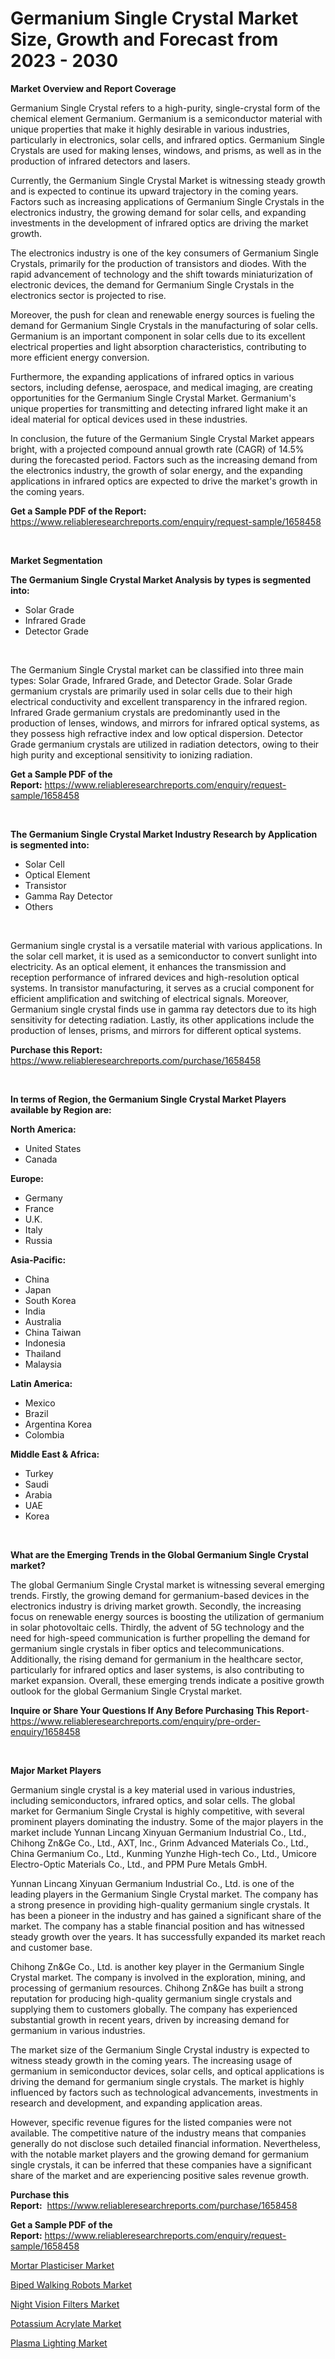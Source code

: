 <p><h1>Germanium Single Crystal Market Size, Growth and Forecast from 2023 - 2030</h1></p><p><strong>Market Overview and Report Coverage</strong></p>
<p><p>Germanium Single Crystal refers to a high-purity, single-crystal form of the chemical element Germanium. Germanium is a semiconductor material with unique properties that make it highly desirable in various industries, particularly in electronics, solar cells, and infrared optics. Germanium Single Crystals are used for making lenses, windows, and prisms, as well as in the production of infrared detectors and lasers.</p><p>Currently, the Germanium Single Crystal Market is witnessing steady growth and is expected to continue its upward trajectory in the coming years. Factors such as increasing applications of Germanium Single Crystals in the electronics industry, the growing demand for solar cells, and expanding investments in the development of infrared optics are driving the market growth.</p><p>The electronics industry is one of the key consumers of Germanium Single Crystals, primarily for the production of transistors and diodes. With the rapid advancement of technology and the shift towards miniaturization of electronic devices, the demand for Germanium Single Crystals in the electronics sector is projected to rise.</p><p>Moreover, the push for clean and renewable energy sources is fueling the demand for Germanium Single Crystals in the manufacturing of solar cells. Germanium is an important component in solar cells due to its excellent electrical properties and light absorption characteristics, contributing to more efficient energy conversion.</p><p>Furthermore, the expanding applications of infrared optics in various sectors, including defense, aerospace, and medical imaging, are creating opportunities for the Germanium Single Crystal Market. Germanium's unique properties for transmitting and detecting infrared light make it an ideal material for optical devices used in these industries.</p><p>In conclusion, the future of the Germanium Single Crystal Market appears bright, with a projected compound annual growth rate (CAGR) of 14.5% during the forecasted period. Factors such as the increasing demand from the electronics industry, the growth of solar energy, and the expanding applications in infrared optics are expected to drive the market's growth in the coming years.</p></p>
<p><strong>Get a Sample PDF of the Report:</strong> <a href="https://www.reliableresearchreports.com/enquiry/request-sample/1658458">https://www.reliableresearchreports.com/enquiry/request-sample/1658458</a></p>
<p>&nbsp;</p>
<p><strong>Market Segmentation</strong></p>
<p><strong>The Germanium Single Crystal Market Analysis by types is segmented into:</strong></p>
<p><ul><li>Solar Grade</li><li>Infrared Grade</li><li>Detector Grade</li></ul></p>
<p>&nbsp;</p>
<p><p>The Germanium Single Crystal market can be classified into three main types: Solar Grade, Infrared Grade, and Detector Grade. Solar Grade germanium crystals are primarily used in solar cells due to their high electrical conductivity and excellent transparency in the infrared region. Infrared Grade germanium crystals are predominantly used in the production of lenses, windows, and mirrors for infrared optical systems, as they possess high refractive index and low optical dispersion. Detector Grade germanium crystals are utilized in radiation detectors, owing to their high purity and exceptional sensitivity to ionizing radiation.</p></p>
<p><strong>Get a Sample PDF of the Report:</strong>&nbsp;<a href="https://www.reliableresearchreports.com/enquiry/request-sample/1658458">https://www.reliableresearchreports.com/enquiry/request-sample/1658458</a></p>
<p>&nbsp;</p>
<p><strong>The Germanium Single Crystal Market Industry Research by Application is segmented into:</strong></p>
<p><ul><li>Solar Cell</li><li>Optical Element</li><li>Transistor</li><li>Gamma Ray Detector</li><li>Others</li></ul></p>
<p>&nbsp;</p>
<p><p>Germanium single crystal is a versatile material with various applications. In the solar cell market, it is used as a semiconductor to convert sunlight into electricity. As an optical element, it enhances the transmission and reception performance of infrared devices and high-resolution optical systems. In transistor manufacturing, it serves as a crucial component for efficient amplification and switching of electrical signals. Moreover, Germanium single crystal finds use in gamma ray detectors due to its high sensitivity for detecting radiation. Lastly, its other applications include the production of lenses, prisms, and mirrors for different optical systems.</p></p>
<p><strong>Purchase this Report:</strong>&nbsp; <a href="https://www.reliableresearchreports.com/purchase/1658458">https://www.reliableresearchreports.com/purchase/1658458</a></p>
<p>&nbsp;</p>
<p><strong>In terms of Region, the Germanium Single Crystal Market Players available by Region are:</strong></p>
<p>
    <p> <strong> North America: </strong>
        <ul>
            <li>United States</li>
            <li>Canada</li>
        </ul>
        </p> 
    <p> <strong> Europe: </strong>
        <ul>
            <li>Germany</li>
            <li>France</li>
            <li>U.K.</li>
            <li>Italy</li>
            <li>Russia</li>
        </ul>
        </p> 
    <p> <strong> Asia-Pacific: </strong>
        <ul>
            <li>China</li>
            <li>Japan</li>
            <li>South Korea</li>
            <li>India</li>
            <li>Australia</li>
            <li>China Taiwan</li>
            <li>Indonesia</li>
            <li>Thailand</li>
            <li>Malaysia</li>
        </ul>
        </p> 
    <p> <strong> Latin America: </strong>
        <ul>
            <li>Mexico</li>
            <li>Brazil</li>
            <li>Argentina Korea</li>
            <li>Colombia</li>
        </ul>
        </p> 
    <p> <strong> Middle East & Africa: </strong>
        <ul>
            <li>Turkey</li>
            <li>Saudi</li>
            <li>Arabia</li>
            <li>UAE</li>
            <li>Korea</li>
        </ul>
    </p>
    </p>
<p>&nbsp;</p>
<p><strong>What are the Emerging Trends in the Global Germanium Single Crystal market?</strong></p>
<p><p>The global Germanium Single Crystal market is witnessing several emerging trends. Firstly, the growing demand for germanium-based devices in the electronics industry is driving market growth. Secondly, the increasing focus on renewable energy sources is boosting the utilization of germanium in solar photovoltaic cells. Thirdly, the advent of 5G technology and the need for high-speed communication is further propelling the demand for germanium single crystals in fiber optics and telecommunications. Additionally, the rising demand for germanium in the healthcare sector, particularly for infrared optics and laser systems, is also contributing to market expansion. Overall, these emerging trends indicate a positive growth outlook for the global Germanium Single Crystal market.</p></p>
<p><strong>Inquire or Share Your Questions If Any Before Purchasing This Report</strong>- <a href="https://www.reliableresearchreports.com/enquiry/pre-order-enquiry/1658458">https://www.reliableresearchreports.com/enquiry/pre-order-enquiry/1658458</a></p>
<p>&nbsp;</p>
<p><strong>Major Market Players</strong></p>
<p><p>Germanium single crystal is a key material used in various industries, including semiconductors, infrared optics, and solar cells. The global market for Germanium Single Crystal is highly competitive, with several prominent players dominating the industry. Some of the major players in the market include Yunnan Lincang Xinyuan Germanium Industrial Co., Ltd., Chihong Zn&Ge Co., Ltd., AXT, Inc., Grinm Advanced Materials Co., Ltd., China Germanium Co., Ltd., Kunming Yunzhe High-tech Co., Ltd., Umicore Electro-Optic Materials Co., Ltd., and PPM Pure Metals GmbH.</p><p>Yunnan Lincang Xinyuan Germanium Industrial Co., Ltd. is one of the leading players in the Germanium Single Crystal market. The company has a strong presence in providing high-quality germanium single crystals. It has been a pioneer in the industry and has gained a significant share of the market. The company has a stable financial position and has witnessed steady growth over the years. It has successfully expanded its market reach and customer base.</p><p>Chihong Zn&Ge Co., Ltd. is another key player in the Germanium Single Crystal market. The company is involved in the exploration, mining, and processing of germanium resources. Chihong Zn&Ge has built a strong reputation for producing high-quality germanium single crystals and supplying them to customers globally. The company has experienced substantial growth in recent years, driven by increasing demand for germanium in various industries.</p><p>The market size of the Germanium Single Crystal industry is expected to witness steady growth in the coming years. The increasing usage of germanium in semiconductor devices, solar cells, and optical applications is driving the demand for germanium single crystals. The market is highly influenced by factors such as technological advancements, investments in research and development, and expanding application areas.</p><p>However, specific revenue figures for the listed companies were not available. The competitive nature of the industry means that companies generally do not disclose such detailed financial information. Nevertheless, with the notable market players and the growing demand for germanium single crystals, it can be inferred that these companies have a significant share of the market and are experiencing positive sales revenue growth.</p></p>
<p><strong>Purchase this Report:</strong>&nbsp;&nbsp;<a href="https://www.reliableresearchreports.com/purchase/1658458">https://www.reliableresearchreports.com/purchase/1658458</a></p>
<p></p>
<p><strong>Get a Sample PDF of the Report:</strong>&nbsp;<a href="https://www.reliableresearchreports.com/enquiry/request-sample/1658458">https://www.reliableresearchreports.com/enquiry/request-sample/1658458</a></p>
<p><p><a href="https://github.com/gaydyna/Market-Research-Report-List-1/blob/main/mortar-plasticiser-market.md">Mortar Plasticiser Market</a></p><p><a href="https://medium.com/@ryansai15420/biped-walking-robots-market-size-reveals-the-best-marketing-channels-in-global-industry-e97a586e2c71">Biped Walking Robots Market</a></p><p><a href="https://medium.com/@leonorhaley2009/night-vision-filters-market-furnishes-information-on-market-share-market-trends-and-market-growth-38ca3c4a2d8f">Night Vision Filters Market</a></p><p><a href="https://github.com/amonskiyk/Market-Research-Report-List-1/blob/main/potassium-acrylate-market.md">Potassium Acrylate Market</a></p><p><a href="https://medium.com/@elenaglover2023/plasma-lighting-market-insights-into-market-cagr-market-trends-and-growth-strategies-ddd2f41fa699">Plasma Lighting Market</a></p></p>